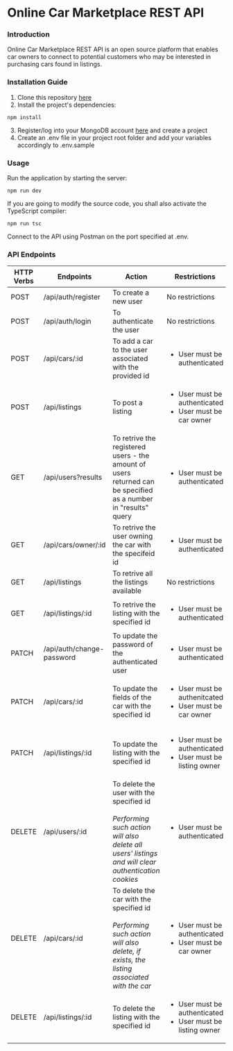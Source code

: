 # Online Car Marketplace REST API

### Introduction

Online Car Marketplace REST API is an open source platform that enables car owners to connect to potential customers who may be interested in purchasing cars found in listings.

### Installation Guide

1. Clone this repository [here](https://github.com/marcopagotto/online-car-marketplace-REST-API.git)
2. Install the project's dependencies:

```
npm install
```

3. Register/log into your MongoDB account [here](https://account.mongodb.com/account/login) and create a project
4. Create an .env file in your project root folder and add your variables accordingly to .env.sample

### Usage

Run the application by starting the server:

```
npm run dev
```

If you are going to modify the source code, you shall also activate the TypeScript compiler:

```
npm run tsc
```

Connect to the API using Postman on the port specified at .env.

### API Endpoints

| HTTP Verbs | Endpoints           | Action                                                                                                         | Restrictions                                                                                    |
| ---------- | ------------------- | -------------------------------------------------------------------------------------------------------------- | ----------------------------------------------------------------------------------------------- |
| POST       | /api/auth/register  | To create a new user                                                                                           | No restrictions                                                                                 |
| POST       | /api/auth/login     | To authenticate the user                                                                                       | No restrictions                                                                                 |
| POST       | /api/cars/:id       | To add a car to the user associated with the provided id                                                       | <ul><li>User must be authenticated<ul>                            |
| POST       | /api/listings       | To post a listing                                                                                              | <ul><li>User must be authenticated <li>User must be car owner<ul> |
| GET        | /api/users?results  | To retrive the registered users - the amount of users returned can be specified as a number in "results" query | <ul><li>User must be authenticated<ul>                                                          |
| GET        | /api/cars/owner/:id | To retrive the user owning the car with the specifeid id                                                       | <ul><li>User must be authenticated<ul>                                                          |
| GET        | /api/listings       | To retrive all the listings available                                                                          | No restrictions                                                                                 |
| GET | /api/listings/:id | To retrive the listing with the specified id | <ul><li>User must be authenticated</ul>
| PATCH | /api/auth/change-password | To update the password of the authenticated user | <ul><li>User must be authenticated</ul>
| PATCH | /api/cars/:id | To update the fields of the car with the specified id | <ul><li>User must be authenitcated<li>User must be car owner</ul>
| PATCH | /api/listings/:id | To update the listing with the specified id | <ul><li>User must be authenticated<li>User must be listing owner</ul>
| DELETE     | /api/users/:id      | To delete the user with the specified id </br></br> <em>Performing such action will also delete all users' listings and will clear authentication cookies</em>                                                            | <ul><li>User must be authenticated </ul>                           |
DELETE | /api/cars/:id | To delete the car with the specified id </br></br> <em>Performing such action will also delete, if exists, the listing associated with the car</em> | <ul><li>User must be authenticated <li> User must be car owner</ul> |
DELETE | /api/listings/:id | To delete the listing with the specified id | <ul><li>User must be authenticated<li>User must be listing owner</ul> |
